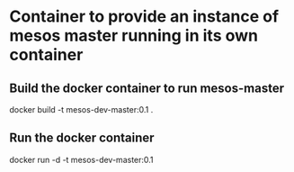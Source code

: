 # Container to provide an instance of mesos master running in its own container

## Build the docker container to run mesos-master
docker build -t mesos-dev-master:0.1 .

## Run the docker container
docker run -d -t mesos-dev-master:0.1
